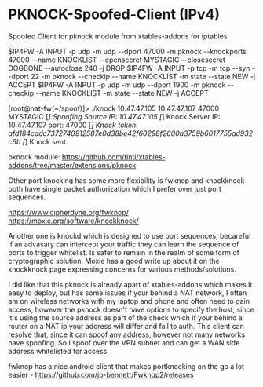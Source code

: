 # PKNOCK-Spoofed-Client (IPv4)
Spoofed Client for pknock module from xtables-addons for iptables

$IP4FW -A INPUT -p udp -m udp --dport 47000 -m pknock --knockports 47000 --name KNOCKLIST --opensecret MYSTAGIC --closesecret DOGBONE --autoclose 240 -j DROP
$IP4FW -A INPUT -p tcp -m tcp --syn --dport 22 -m pknock --checkip --name KNOCKLIST -m state --state NEW -j ACCEPT
$IP4FW -A INPUT -p udp -m udp --dport 1900 -m pknock --checkip --name KNOCKLIST -m state --state NEW -j ACCEPT

[root@nat-fw(~/spoof)]> ./knock 10.47.47.105 10.47.47.107 47000 MYSTAGIC
[*] Spoofing Source IP: 10.47.47.105
[*] Knock Server IP: 10.47.47.107 port: 47000
[*] Knock token: afd184cddc7372740912587e0d38be42f60298f2600a3759b6017755ad932c6b
[*] Knock sent.


pknock module: https://github.com/tinti/xtables-addons/tree/master/extensions/pknock

Other port knocking has some more flexibility is fwknop and knockknock both have single packet authorization which I prefer over just port sequences.

https://www.cipherdyne.org/fwknop/
https://moxie.org/software/knockknock/

Another one is knockd which is designed to use port sequences, becareful if an advasary can intercept your traffic they can learn the sequence of ports to trigger whitelist.
Is safer to remain in the realm of some form of cryptographic solution. Moxie has a good write up about it on the knockknock page expressing concerns for various methods/solutions.

I did like that this pknock is already apart of xtables-addons which makes it easy to deploy, but has some issues if your behind a NAT network,
I often am on wireless networks with my laptop and phone and often need to gain access, however the pknock doesn't have options to specify the host,
since it's using the source address as part of the check which if your behind a router on a NAT ip your address will differ and fail to auth. 
This client can resolve that, since it can spoof any address, however not many networks have spoofing. 
So I spoof over the VPN subnet and can get a WAN side address whitelisted for access.

fwknop has a nice android client that makes portknocking on the go a lot easier - https://github.com/jp-bennett/Fwknop2/releases
